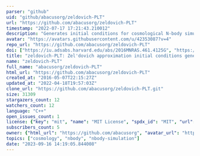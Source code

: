 ```yaml
---
parser: "github"
uid: "github/abacusorg/zeldovich-PLT"
url: "https://github.com/abacusorg/zeldovich-PLT"
timestamp: "2022-07-17 17:21:43.210012"
description: "Generates initial conditions for cosmological N-body simulations, optionally applying Particle Linear Theory corrections."
avatar: "https://avatars.githubusercontent.com/u/42353087?v=4"
repo_url: "https://github.com/abacusorg/zeldovich-PLT"
doi: ["https://iu.adsabs.harvard.edu/abs/2016MNRAS.461.4125G", "https://ui.adsabs.harvard.edu/abs/2016ascl.soft05016E/abstract"]
title: "zeldovich-PLT: Zel'dovich approximation initial conditions generator"
name: "zeldovich-PLT"
full_name: "abacusorg/zeldovich-PLT"
html_url: "https://github.com/abacusorg/zeldovich-PLT"
created_at: "2016-05-07T22:15:27Z"
updated_at: "2022-04-18T19:57:03Z"
clone_url: "https://github.com/abacusorg/zeldovich-PLT.git"
size: 31309
stargazers_count: 12
watchers_count: 12
language: "C++"
open_issues_count: 1
license: {"key": "mit", "name": "MIT License", "spdx_id": "MIT", "url": "https://api.github.com/licenses/mit", "node_id": "MDc6TGljZW5zZTEz"}
subscribers_count: 5
owner: {"html_url": "https://github.com/abacusorg", "avatar_url": "https://avatars.githubusercontent.com/u/42353087?v=4", "login": "abacusorg", "type": "Organization"}
topics: ["cosmology", "nbody", "nbody-simulation"]
date: "2023-09-16 14:19:05.844008"
---
```

